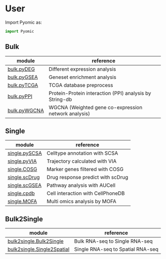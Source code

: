 # User

Import Pyomic as:

```python
import Pyomic
```

## Bulk

|module|reference|
| ---- | ---- |
|[bulk.pyDEG](bulk/api_deseq)|Different expression analysis|
|[bulk.pyGSEA](bulk/api_enrichment)|Geneset enrichment analysis|
|[bulk.pyTCGA](bulk/api_tcga)|TCGA database preprocess|
|[bulk.pyPPI](bulk/api_network)|Protein-Protein interaction (PPI) analysis by String-db|
|[bulk.pyWGCNA](bulk/api_module)|WGCNA (Weighted gene co-expression network analysis)|

## Single

|module|reference|
| ---- | ---- |
|[single.pySCSA](single/api_scsa)|Celltype annotation with SCSA|
|[single.pyVIA](single/api_via)|Trajectory calculated with VIA|
|[single.COSG](single/api_cosg)|Marker genes filtered with COSG|
|[single.scDrug](single/api_scdrug)|Drug response predict with scDrug|
|[single.scGSEA](single/api_scgsea)|Pathway analysis with AUCell|
|[single.cpdb](single/api_cpdb)|Cell interaction with CellPhoneDB|
|[single.MOFA](single/api_mofa)|Multi omics analysis by MOFA|

## Bulk2Single

|module|reference|
| ---- | ---- |
|[bulk2single.Bulk2Single](bulk2single/api_bulk2single)|Bulk RNA-seq to Single RNA-seq|
|[bulk2single.Single2Spatial](bulk2single/api_single2spatial)|Single RNA-seq to Spatial RNA-seq|